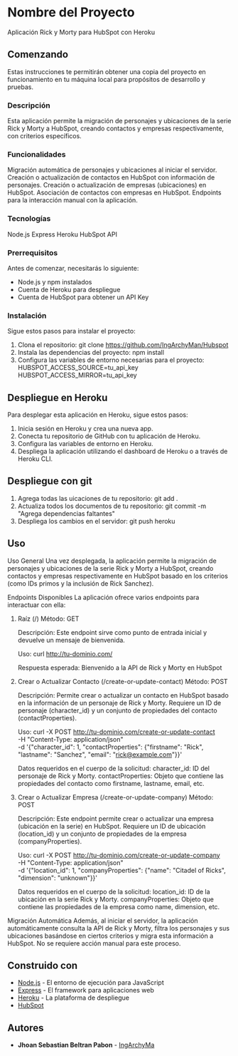 # Nombre del Proyecto

Aplicación Rick y Morty para HubSpot con Heroku

## Comenzando

Estas instrucciones te permitirán obtener una copia del proyecto en funcionamiento en tu máquina local para propósitos de desarrollo y pruebas.

### Descripción

Esta aplicación permite la migración de personajes y ubicaciones de la serie Rick y Morty a HubSpot, creando contactos y empresas respectivamente, con criterios específicos.

### Funcionalidades

Migración automática de personajes y ubicaciones al iniciar el servidor.
Creación o actualización de contactos en HubSpot con información de personajes.
Creación o actualización de empresas (ubicaciones) en HubSpot.
Asociación de contactos con empresas en HubSpot.
Endpoints para la interacción manual con la aplicación.

### Tecnologías

Node.js
Express
Heroku
HubSpot API

### Prerrequisitos

Antes de comenzar, necesitarás lo siguiente:

- Node.js y npm instalados
- Cuenta de Heroku para despliegue
- Cuenta de HubSpot para obtener un API Key

### Instalación

Sigue estos pasos para instalar el proyecto:

1. Clona el repositorio:
	git clone https://github.com/IngArchyMan/Hubspot
2. Instala las dependencias del proyecto:
	npm install
3. Configura las variables de entorno necesarias para el proyecto:
	HUBSPOT_ACCESS_SOURCE=tu_api_key
	HUBSPOT_ACCESS_MIRROR=tu_api_key

## Despliegue en Heroku

Para desplegar esta aplicación en Heroku, sigue estos pasos:

1. Inicia sesión en Heroku y crea una nueva app.
2. Conecta tu repositorio de GitHub con tu aplicación de Heroku.
3. Configura las variables de entorno en Heroku.
4. Despliega la aplicación utilizando el dashboard de Heroku o a través de Heroku CLI.

## Despliegue con git

1. Agrega todas las uicaciones de tu repositorio:
	git add .
2. Actualiza todos los documentos de tu repositorio:
	git commit -m "Agrega dependencias faltantes"
1. Despliega los cambios en el servidor:
	git push heroku 
	
## Uso

Uso General
	Una vez desplegada, la aplicación permite la migración de personajes y ubicaciones de la serie Rick y Morty a HubSpot, creando contactos y empresas respectivamente en HubSpot basado en los criterios (como IDs primos y la inclusión de Rick Sanchez).

Endpoints Disponibles
	La aplicación ofrece varios endpoints para interactuar con ella:

1. Raíz (/)
	Método: GET

	Descripción: Este endpoint sirve como punto de entrada inicial y devuelve un mensaje de bienvenida.

	Uso:
	curl http://tu-dominio.com/
	
	Respuesta esperada:
	Bienvenido a la API de Rick y Morty en HubSpot
	
2. Crear o Actualizar Contacto (/create-or-update-contact)
	Método: POST

	Descripción: Permite crear o actualizar un contacto en HubSpot basado en la información de un personaje de Rick y Morty. Requiere un ID de personaje (character_id) y un conjunto de propiedades del contacto (contactProperties).

	Uso:
	curl -X POST http://tu-dominio.com/create-or-update-contact \
		 -H "Content-Type: application/json" \
		 -d '{"character_id": 1, "contactProperties": {"firstname": "Rick", "lastname": "Sanchez", "email": "rick@example.com"}}'
	
	Datos requeridos en el cuerpo de la solicitud:
	character_id: ID del personaje de Rick y Morty.
	contactProperties: Objeto que contiene las propiedades del contacto como firstname, lastname, email, etc.
	
3. Crear o Actualizar Empresa (/create-or-update-company)
Método: POST

	Descripción: Este endpoint permite crear o actualizar una empresa (ubicación en la serie) en HubSpot. Requiere un ID de ubicación (location_id) y un conjunto de propiedades de la empresa (companyProperties).

	Uso:
	curl -X POST http://tu-dominio.com/create-or-update-company \
		 -H "Content-Type: application/json" \
		 -d '{"location_id": 1, "companyProperties": {"name": "Citadel of Ricks", "dimension": "unknown"}}'

	Datos requeridos en el cuerpo de la solicitud:
	location_id: ID de la ubicación en la serie Rick y Morty.
	companyProperties: Objeto que contiene las propiedades de la empresa como name, dimension, etc.
	
Migración Automática
Además, al iniciar el servidor, la aplicación automáticamente consulta la API de Rick y Morty, filtra los personajes y sus ubicaciones basándose en ciertos criterios y migra esta información a HubSpot. No se requiere acción manual para este proceso.

## Construido con

- [Node.js](https://nodejs.org/) - El entorno de ejecución para JavaScript
- [Express](https://expressjs.com/) - El framework para aplicaciones web
- [Heroku](https://www.heroku.com/) - La plataforma de despliegue
- [HubSpot](https://app.hubspot.com/) 


## Autores

- **Jhoan Sebastian Beltran Pabon** - [IngArchyMa](https://github.com/IngArchyMan)

